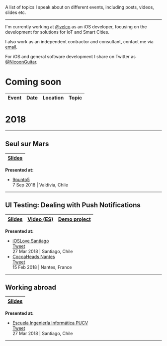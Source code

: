 A list of topics I speak about on different events, including posts, videos, slides etc.

---

I'm currently working at [@velco](https://twitter.com/velcoBike) as an iOS developer, focusing on the development for solutions for IoT and Smart Cities.

I also work as an independent contractor and consultant, contact me via [email](mailto:nigarcia88@gmail.com).

For iOS and general software development I share on Twitter as [@NicoonGuitar](https://twitter.com/NicoonGuitar).

# Coming soon

Event | Date | Location | Topic |
--- | --- | --- | --- |

# 2018
---
## Seul sur Mars

[Slides](https://speakerdeck.com/nicoonguitar/seul-sur-mars) | 
--- |

**Presented at:**

- [9punto5](http://www.9punto5.cl/)<br/>
  7 Sep 2018 | Valdivia, Chile

---
## UI Testing: Dealing with Push Notifications

[Slides](https://speakerdeck.com/nicoonguitar/ui-testing-dealing-with-push-notifications) | [Video (ES) ](https://www.youtube.com/watch?v=B3APP0jslK8) | [Demo project](https://github.com/nigarcia88/TestingPushNotifications) |
--- | --- | --- |

**Presented at:**

- [iOSLove Santiago](https://www.meetup.com/iOSLove/events/248934917/)<br/>
[Tweet](https://twitter.com/NicoonGuitar/status/979012757751238656)<br/>
27 Mar 2018 | Santiago, Chile
- [CocoaHeads Nantes](https://www.meetup.com/CocoaHeads-Nantes/events/247306003/)<br/>
[Tweet](https://twitter.com/cocoanantes/status/964207349765427200)<br/>
15 Feb 2018 | Nantes, France

---
## Working abroad

[Slides](https://speakerdeck.com/nicoonguitar/working-abroad) |
--- |

**Presented at:**

- [Escuela Ingeniería Informática PUCV](http://www.inf.ucv.cl/)<br/>
[Tweet](https://twitter.com/R1melDidier/status/978637013808279552)<br/>
27 Mar 2018 | Santiago, Chile

---

